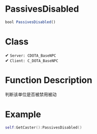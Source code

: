 # PassivesDisabled
```js
bool PassivesDisabled()
```
# Class
✔ `Server: CDOTA_BaseNPC`  
✔ `Client: C_DOTA_BaseNPC`  

# Function Description
判断该单位是否被禁用被动

# Example
```lua
self:GetCaster():PassivesDisabled()
```